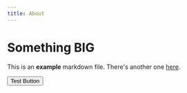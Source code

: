 ```yaml
---
title: About
---
```


# Something BIG

This is an **example** markdown file. There's another one [here](/terms).

<Button colorScheme="blue">Test Button</Button>
